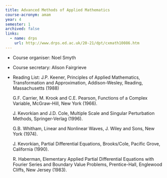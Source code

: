 ```yaml
---
title: Advanced Methods of Applied Mathematics	
course-acronym: amam
year: 4
semester: 1
archived: false
links:
  - name: drps
    url: http://www.drps.ed.ac.uk/20-21/dpt/cxmath10086.htm
---
```


- Course organiser: Noel Smyth
- Course secretary: Alison Fairgrieve
- Reading List: J.P. Keener, Principles of Applied Mathematics, Transformation and Approximation, Addison-Wesley, Reading, Massachusetts (1988)

   G.F. Carrier, M. Krook and C.E. Pearson, Functions of a Complex Variable, McGraw-Hill, New York (1966).

    J. Kevorkian and J.D. Cole, Multiple Scale and Singular Perturbation Methods, Springer-Verlag (1996).

    G.B. Whitham, Linear and Nonlinear Waves, J. Wiley and Sons, New York (1974).
   
    J. Kevorkian, Partial Differential Equations, Brooks/Cole, Pacific Grove, California (1990).
   
    R. Haberman, Elementary Applied Partial Differential Equations with  Fourier Series and Boundary Value Problems, Prentice-Hall, Englewood  Cliffs, New Jersey (1983).